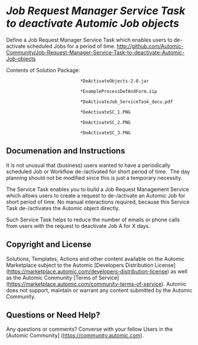 *Job Request Manager Service Task to deactivate Automic Job objects*
=============


Define a Job Request Manager Service Task which enables users to de-activate scheduled Jobs for a period of time.
http://github.com/Automic-Community/Job-Request-Manager-Service-Task-to-deactivate-Automic-Job-objects

<!-- List of attached files -->
Contents of Solution Package:

						
								*DeActivateObjects-2.0.jar
								
								*ExampleProcessDefAndForm.zip
								
								*DeActivateJob_ServiceTask_docu.pdf
								
								*DeActivateSC_1.PNG
								
								*DeActivateSC_2.PNG
								
								*DeActivateSC_3.PNG
								
						


Documenation and Instructions
---

<p><span>It is not unusual that (business) users wanted to have a periodically scheduled Job or Workflow de-/activated for short period of time.<span>&nbsp; </span>The day planning should not be modified since this is just a temporary necessity.</span></p>
<p><span>The Service Task enables you to build a Job Request Management Service which allows users to create a request to de-/activate an Automic Job for short period of time. No manual interactions required, because this Service Task de-/activates the Automic object directly.</span></p>
<p><span>Such Service Task helps to reduce the number of emails or phone calls from users with the request to deactivate Job A for X days.</span></p>

Copyright and License
---

Solutions, Templates, Actions and other content available on the Automic Marketplace subject to the Automic [Developers Distribution License] (https://marketplace.automic.com/developers-distribution-license) as well as the Automic Community [Terms of Service] (https://marketplace.automic.com/community-terms-of-service).
Automic does not support, maintain or warrant any content submitted by the Automic Community.



Questions or Need Help? 
---
Any questions or comments? Converse with your fellow Users in the [Automic Community] (https://community.automic.com).